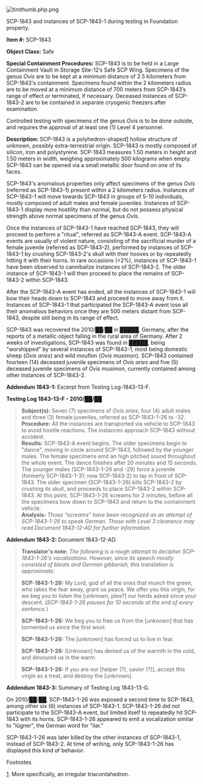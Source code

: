 ![timthumb.php.png](http://scp-wiki.wdfiles.com/local--files/scp-1843/timthumb.php.png)

SCP-1843 and instances of SCP-1843-1 during testing in Foundation property.

**Item #:** SCP-1843

**Object Class:** Safe

**Special Containment Procedures:** SCP-1843 is to be held in a Large Containment Vault in Storage Site-12’s Safe SCP Wing. Specimens of the genus _Ovis_ are to be kept at a minimum distance of 2.5 kilometers from SCP-1843's containment. Specimens found within the 2 kilometers radius are to be moved at a minimum distance of 700 meters from SCP-1843’s range of effect or terminated, if necessary. Deceased instances of SCP-1843-2 are to be contained in separate cryogenic freezers after examination.

Controlled testing with specimens of the genus _Ovis_ is to be done outside, and requires the approval of at least one (1) Level 4 personnel.

**Description:** SCP-1843 is a polyhedron-shaped[1](javascript:;) hollow structure of unknown, possibly extra-terrestrial origin. SCP-1843 is mostly composed of silicon, iron and polystyrene. SCP-1843 measures 1.50 meters in height and 1.50 meters in width, weighing approximately 500 kilograms when empty. SCP-1843 can be opened via a small metallic door found on one of its faces.

SCP-1843's anomalous properties only affect specimens of the genus _Ovis_ (referred as SCP-1843-1) present within a 2 kilometers radius. Instances of SCP-1843-1 will move towards SCP-1843 in groups of 5-10 individuals, mostly composed of adult males and female juveniles. Instances of SCP-1843-1 display more hostility than normal, but do not possess physical strength above normal specimens of the genus _Ovis_.

Once the instances of SCP-1843-1 have reached SCP-1843, they will proceed to perform a "ritual", referred as SCP-1843-A event. SCP-1843-A events are usually of violent nature, consisting of the sacrificial murder of a female juvenile (referred as SCP-1843-2), performed by instances of SCP-1843-1 by crushing SCP-1843-2's skull with their hooves or by repeatedly hitting it with their horns. In rare occasions (<2%), instances of SCP-1843-1 have been observed to cannibalize instances of SCP-1843-2. The older instance of SCP-1843-1 will then proceed to place the remains of SCP-1843-2 within SCP-1843.

After the SCP-1843-A event has ended, all the instances of SCP-1843-1 will bow their heads down to SCP-1843 and proceed to move away from it. Instances of SCP-1843-1 that participated the SCP-1843-A event lose all their anomalous behaviors once they are 500 meters distant from SCP-1843, despite still being in its range of effect.

SCP-1843 was recovered the 2010/██/██ in █████, Germany, after the reports of a metallic object falling in the rural area of Germany. After 2 weeks of investigations, SCP-1843 was found in █████, being "worshipped" by several instances of SCP-1843-1, most being domestic sheep (_Ovis aries_) and wild mouflon (_Ovis musimon_). SCP-1843 contained fourteen (14) deceased juvenile specimens of _Ovis aries_ and five (5) deceased juvenile specimens of _Ovis musimon_, currently contained among other instances of SCP-1843-2.

**Addendum 1843-1:** Excerpt from Testing Log-1843-13-F.

**Testing Log 1843-13-F - 2010/██/██**

> **Subject(s):** Seven (7) specimens of _Ovis aries_; four (4) adult males and three (3) female juveniles, referred as SCP-1843-1-26 to -32.  
> **Procedure:** All the instances are transported via vehicle to SCP-1843 to avoid hostile reactions. The instances approach SCP-1843 without accident.  
> **Results:** SCP-1843-A event begins. The older specimens begin to "dance", moving in circle around SCP-1843, followed by the younger males. The female specimens emit an high pitched sound throughout the whole event. The dance finishes after 20 minutes and 15 seconds. The younger males (SCP-1843-1-28 and -29) force a juvenile (formerly SCP-1843-1-31; now SCP-1843-2) to lay in front of SCP-1843. The older specimen (SCP-1843-1-26) kills SCP-1843-2 by crushing its skull, and proceeds to place SCP-1843-2 within SCP-1843. At this point, SCP-1843-1-26 screams for 2 minutes, before all the specimens bow down to SCP-1843 and return to the containment vehicle.  
> **Analysis:** _Those “screams” have been recognized as an attempt of SCP-1843-1-26 to speak German. Those with Level 3 clearance may read Document 1843-12-AD for further information._

**Addendum 1843-2:** Document 1843-12-AD.

> **Translator's note:** _The following is a rough attempt to decipher SCP-1843-1-26's vocalizations. However, since its speech mostly consisted of bleats and German gibberish, this translation is approximate._
> 
> **SCP-1843-1-26:** My Lord, god of all the ones that munch the green, who takes the fear away, grant us peace. We offer you this virgin, for we beg you to listen the \[unknown, plea?\] our herds asked since your descent. (_SCP-1843-1-26 pauses for 10 seconds at the end of every sentence._)
> 
> **SCP-1843-1-26:** We beg you to free us from the \[unknown\] that has tormented us since the first wool.
> 
> **SCP-1843-1-26:** The \[unknown\] has forced us to live in fear.
> 
> **SCP-1843-1-26:** \[Unknown\] has denied us of the warmth in the cold, and devoured us in the warm.
> 
> **SCP-1843-1-26:** If you are our \[helper (?), savior (?)\], accept this virgin as a treat, and destroy the \[unknown\].

**Addendum 1843-3:** Summary of Testing Log 1843-13-G.

On 2010/██/██, SCP-1843-1-26 was exposed a second time to SCP-1843, among other six (6) instances of SCP-1843-1. SCP-1843-1-26 did not participate to the SCP-1843-A event, but limited itself to repeatedly hit SCP-1843 with its horns. SCP-1843-1-26 appeared to emit a vocalization similar to "lügner", the German word for "liar."

SCP-1843-1-26 was later killed by the other instances of SCP-1843-1, instead of SCP-1843-2. At time of writing, only SCP-1843-1-26 has displayed this kind of behavior.

Footnotes

[1](javascript:;). More specifically, an irregular triacontahedron.